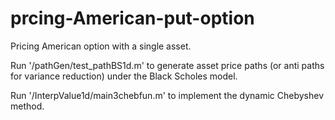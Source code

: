 # prcing-American-put-option
Pricing American option with a single asset.

Run '/pathGen/test_pathBS1d.m' to 
generate asset price paths (or anti paths for variance reduction) under the Black Scholes model.

Run '/InterpValue1d/main3chebfun.m' to implement the dynamic Chebyshev method.


